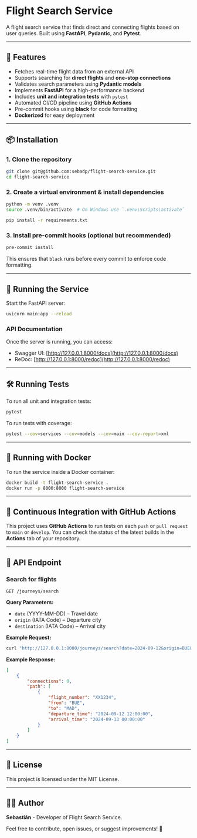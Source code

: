 # Flight Search Service

&#x20;

A flight search service that finds direct and connecting flights based on user queries. Built using **FastAPI**, **Pydantic**, and **Pytest**.

---

## 🚀 Features

- Fetches real-time flight data from an external API
- Supports searching for **direct flights** and **one-stop connections**
- Validates search parameters using **Pydantic models**
- Implements **FastAPI** for a high-performance backend
- Includes **unit and integration tests** with `pytest`
- Automated CI/CD pipeline using **GitHub Actions**
- Pre-commit hooks using **black** for code formatting
- **Dockerized** for easy deployment

---

## 📦 Installation

### **1. Clone the repository**

```bash
git clone git@github.com:sebadp/flight-search-service.git
cd flight-search-service
```

### **2. Create a virtual environment & install dependencies**

```bash
python -m venv .venv
source .venv/bin/activate  # On Windows use `.venv\Scripts\activate`

pip install -r requirements.txt
```

### **3. Install pre-commit hooks (optional but recommended)**

```bash
pre-commit install
```

This ensures that `black` runs before every commit to enforce code formatting.

---

## 🚀 Running the Service

Start the FastAPI server:

```bash
uvicorn main:app --reload
```

### **API Documentation**

Once the server is running, you can access:

- Swagger UI: [http://127.0.0.1:8000/docs](http://127.0.0.1:8000/docs)
- ReDoc: [http://127.0.0.1:8000/redoc](http://127.0.0.1:8000/redoc)

---

## 🛠 Running Tests

To run all unit and integration tests:

```bash
pytest
```

To run tests with coverage:

```bash
pytest --cov=services --cov=models --cov=main --cov-report=xml
```

---

## 🐳 Running with Docker

To run the service inside a Docker container:

```bash
docker build -t flight-search-service .
docker run -p 8000:8000 flight-search-service
```

---

## 🚀 Continuous Integration with GitHub Actions

This project uses **GitHub Actions** to run tests on each `push` or `pull request` to `main` or `develop`. You can check the status of the latest builds in the **Actions** tab of your repository.

---

## 📜 API Endpoint

### **Search for flights**

`GET /journeys/search`

**Query Parameters:**

- `date` (YYYY-MM-DD) – Travel date
- `origin` (IATA Code) – Departure city
- `destination` (IATA Code) – Arrival city

**Example Request:**

```bash
curl "http://127.0.0.1:8000/journeys/search?date=2024-09-12&origin=BUE&destination=MAD"
```

**Example Response:**

```json
[
    {
        "connections": 0,
        "path": [
            {
                "flight_number": "XX1234",
                "from": "BUE",
                "to": "MAD",
                "departure_time": "2024-09-12 12:00:00",
                "arrival_time": "2024-09-13 00:00:00"
            }
        ]
    }
]
```

---

## 📄 License

This project is licensed under the MIT License.

---

## 👨‍💻 Author

**Sebastián** - Developer of Flight Search Service.

Feel free to contribute, open issues, or suggest improvements! 🚀

